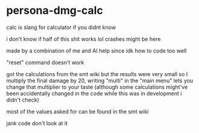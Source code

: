 # persona-dmg-calc
calc is slang for calculator if you didnt know

i don't know if half of this shit works lol crashes might be here

made by a combination of me and AI help since idk how to code too well

"reset" command doesn't work

got the calculations from the smt wiki but the results were very small so I multiply the final damage by 20, writing "multi" in the "main menu" lets you change that multiplier to your taste (although some calculations might've been accidentally changed in the code while this was in development i didn't check)

most of the values asked for can be found in the smt wiki

jank code don't look at it
